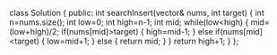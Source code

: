 class Solution {
public:
int searchInsert(vector<int>& nums, int target) {
int n=nums.size();
int low=0;
int high=n-1;
int mid;
while(low<high)
{
mid=(low+high)/2;
if(nums[mid]>target)
{
high=mid-1;
}
else if(nums[mid]<target)
{
low=mid+1;
}
else
{
return mid;
}
}
return high+1;
}
};